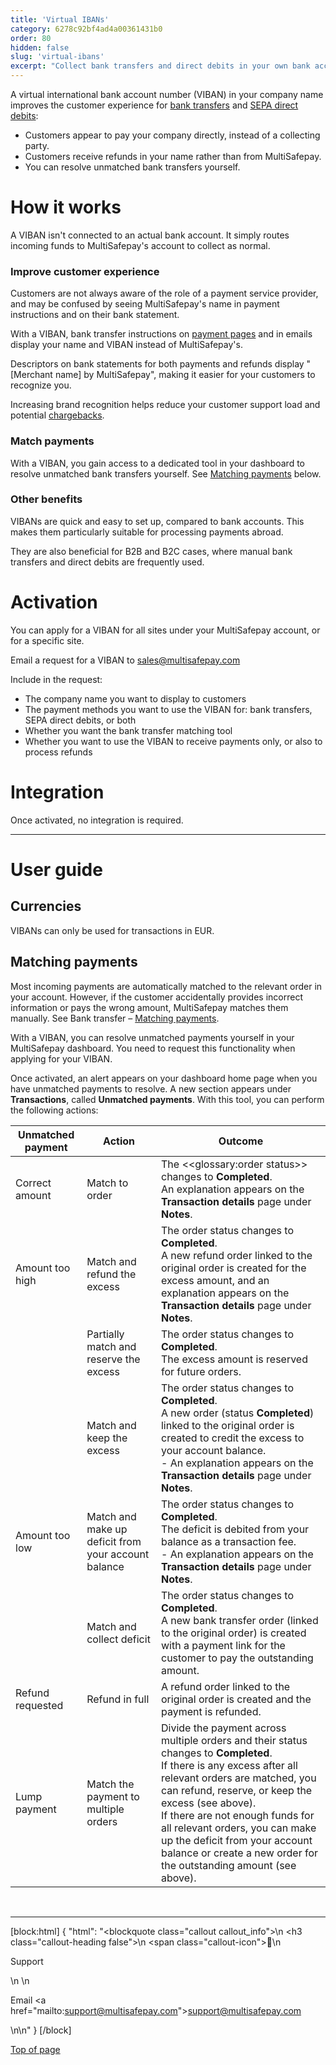 ```yaml
---
title: 'Virtual IBANs'
category: 6278c92bf4ad4a00361431b0
order: 80
hidden: false
slug: 'virtual-ibans'
excerpt: "Collect bank transfers and direct debits in your own bank account."
---
```

A virtual international bank account number (VIBAN) in your company name improves the customer experience for [bank transfers](/docs/bank-transfer/) and [SEPA direct debits](/docs/sepa-direct-debit/):

- Customers appear to pay your company directly, instead of a collecting party.
- Customers receive refunds in your name rather than from MultiSafepay.
- You can resolve unmatched bank transfers yourself.

# How it works

A VIBAN isn't connected to an actual bank account. It simply routes incoming funds to MultiSafepay's account to collect as normal. 

### Improve customer experience

Customers are not always aware of the role of a payment service provider, and may be confused by seeing MultiSafepay's name in payment instructions and on their bank statement.

With a VIBAN, bank transfer instructions on [payment pages](/docs/payment-pages/) and in emails display your name and VIBAN instead of MultiSafepay's.

Descriptors on bank statements for both payments and refunds display "[Merchant name] by MultiSafepay", making it easier for your customers to recognize you.

Increasing brand recognition helps reduce your customer support load and potential [chargebacks](/docs/sepa-direct-debit#chargebacks).

### Match payments

With a VIBAN, you gain access to a dedicated tool in your dashboard to resolve unmatched bank transfers yourself. See [Matching payments](#matching-payments) below.

### Other benefits

VIBANs are quick and easy to set up, compared to bank accounts. This makes them particularly suitable for processing payments abroad. 

They are also beneficial for B2B and B2C cases, where manual bank transfers and direct debits are frequently used.

# Activation

You can apply for a VIBAN for all sites under your MultiSafepay account, or for a specific site.

Email a request for a VIBAN to <sales@multisafepay.com>

Include in the request:

- The company name you want to display to customers
- The payment methods you want to use the VIBAN for: bank transfers, SEPA direct debits, or both
- Whether you want the bank transfer matching tool
- Whether you want to use the VIBAN to receive payments only, or also to process refunds

# Integration

Once activated, no integration is required.
<br>

---

# User guide

## Currencies

VIBANs can only be used for transactions in EUR.

## Matching payments

Most incoming payments are automatically matched to the relevant order in your account. However, if the customer accidentally provides incorrect information or pays the wrong amount, MultiSafepay matches them manually. See Bank transfer – [Matching payments](/docs/bank-transfer#matching-payments). 

With a VIBAN, you can resolve unmatched payments yourself in your MultiSafepay dashboard. You need to request this functionality when applying for your VIBAN.

Once activated, an alert appears on your dashboard home page when you have unmatched payments to resolve. A new section appears under **Transactions**, called **Unmatched payments**. With this tool, you can perform the following actions: 

| Unmatched payment | Action | Outcome |
|---|---|---|
| Correct amount | Match to order | The <<glossary:order status>> changes to **Completed**. <br> An explanation appears on the **Transaction details** page under **Notes**.|
| Amount too high | Match and refund the excess | The order status changes to **Completed**. <br> A new refund order linked to the original order is created for the excess amount, and an explanation appears on the **Transaction details** page under **Notes**. |
|  | Partially match and reserve the excess | The order status changes to **Completed**. <br> The excess amount is reserved for future orders. |
|  | Match and keep the excess | The order status changes to **Completed**. <br> A new order (status **Completed**) linked to the original order is created to credit the excess to your account balance. <br> - An explanation appears on the **Transaction details** page under **Notes**. |
| Amount too low | Match and make up deficit from your account balance | The order status changes to **Completed**. <br> The deficit is debited from your balance as a transaction fee. <br> - An explanation appears on the **Transaction details** page under **Notes**. |
|  | Match and collect deficit | The order status changes to **Completed**. <br> A new bank transfer order (linked to the original order) is created with a payment link for the customer to pay the outstanding amount. |
| Refund requested | Refund in full | A refund order linked to the original order is created and the payment is refunded. |
| Lump payment | Match the payment to multiple orders | Divide the payment across multiple orders and their status changes to **Completed**. <br> If there is any excess after all relevant orders are matched, you can refund, reserve, or keep the excess (see above). <br> If there are not enough funds for all relevant orders, you can make up the deficit from your account balance or create a new order for the outstanding amount (see above).| 

<br>

---

[block:html]
{
  "html": "<blockquote class=\"callout callout_info\">\n    <h3 class=\"callout-heading false\">\n        <span class=\"callout-icon\">💬</span>\n        <p>Support</p>\n    </h3>\n    <p>Email <a href=\"mailto:support@multisafepay.com\">support@multisafepay.com</a></p>\n</blockquote>\n"
}
[/block]

[Top of page](#)